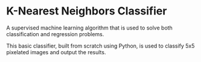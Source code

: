 # K-Nearest Neighbors Classifier
A supervised machine learning algorithm that is used to solve both classification and regression problems.

This basic classifier, built from scratch using Python, is used to classify 5x5 pixelated images and output the results. 
